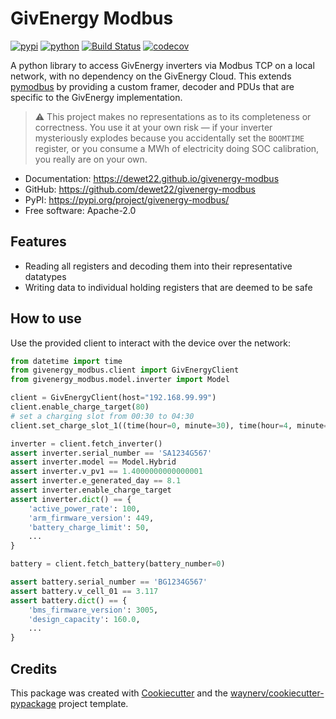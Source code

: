 # GivEnergy Modbus

[![pypi](https://img.shields.io/pypi/v/givenergy-modbus.svg)](https://pypi.org/project/givenergy-modbus/)
[![python](https://img.shields.io/pypi/pyversions/givenergy-modbus.svg)](https://pypi.org/project/givenergy-modbus/)
[![Build Status](https://github.com/dewet22/givenergy-modbus/actions/workflows/dev.yml/badge.svg)](https://github.com/dewet22/givenergy-modbus/actions/workflows/dev.yml)
[![codecov](https://codecov.io/gh/dewet22/givenergy-modbus/branch/main/graphs/badge.svg)](https://codecov.io/github/dewet22/givenergy-modbus)

A python library to access GivEnergy inverters via Modbus TCP on a local network, with no dependency on the GivEnergy Cloud.
This extends [pymodbus](https://pymodbus.readthedocs.io/) by providing a custom framer, decoder and PDUs
that are specific to the GivEnergy implementation.

> ⚠️ This project makes no representations as to its completeness or correctness. You use it at your own risk — if your inverter
> mysteriously explodes because you accidentally set the `BOOMTIME` register, or you consume a MWh of electricity doing SOC calibration,
> you really are on your own.

* Documentation: <https://dewet22.github.io/givenergy-modbus>
* GitHub: <https://github.com/dewet22/givenergy-modbus>
* PyPI: <https://pypi.org/project/givenergy-modbus/>
* Free software: Apache-2.0

## Features

* Reading all registers and decoding them into their representative datatypes
* Writing data to individual holding registers that are deemed to be safe

## How to use

Use the provided client to interact with the device over the network:

```python
from datetime import time
from givenergy_modbus.client import GivEnergyClient
from givenergy_modbus.model.inverter import Model

client = GivEnergyClient(host="192.168.99.99")
client.enable_charge_target(80)
# set a charging slot from 00:30 to 04:30
client.set_charge_slot_1((time(hour=0, minute=30), time(hour=4, minute=30)))

inverter = client.fetch_inverter()
assert inverter.serial_number == 'SA1234G567'
assert inverter.model == Model.Hybrid
assert inverter.v_pv1 == 1.4000000000000001
assert inverter.e_generated_day == 8.1
assert inverter.enable_charge_target
assert inverter.dict() == {
    'active_power_rate': 100,
    'arm_firmware_version': 449,
    'battery_charge_limit': 50,
    ...
}

battery = client.fetch_battery(battery_number=0)

assert battery.serial_number == 'BG1234G567'
assert battery.v_cell_01 == 3.117
assert battery.dict() == {
    'bms_firmware_version': 3005,
    'design_capacity': 160.0,
    ...
}
```

## Credits

This package was created with [Cookiecutter](https://github.com/audreyr/cookiecutter) and the [waynerv/cookiecutter-pypackage](https://github.com/waynerv/cookiecutter-pypackage) project template.

